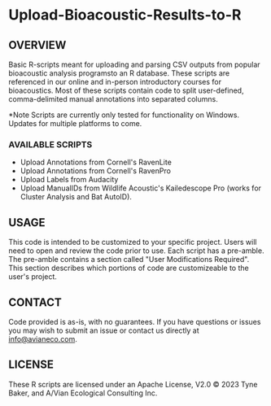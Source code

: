 # Upload-Bioacoustic-Results-to-R

## OVERVIEW ##
Basic R-scripts meant for uploading and parsing CSV outputs from popular bioacoustic analysis programsto an R database. These scripts are referenced in our online and in-person introductory courses for bioacoustics. Most of these scripts contain code to split user-defined, comma-delimited manual annotations into separated columns.

*Note Scripts are currently only tested for functionality on Windows. Updates for multiple platforms to come.

### AVAILABLE SCRIPTS ###
- Upload Annotations from Cornell's RavenLite
- Upload Annotations from Cornell's RavenPro
- Upload Labels from Audacity
- Upload ManualIDs from Wildlife Acoustic's Kailedescope Pro (works for Cluster Analysis and Bat AutoID).

## USAGE ##
This code is intended to be customized to your specific project. Users will need to open and review the code prior to use. Each script has a pre-amble. The pre-amble contains a section called "User Modifications Required". This section describes which portions of code are customizeable to the user's project. 

## CONTACT ##
Code provided is as-is, with no guarantees. If you have questions or issues you may wish to submit an issue or contact us directly at info@avianeco.com.

## LICENSE ##
These R scripts are licensed under an Apache License, V2.0 © 2023 Tyne Baker, and A/Vian Ecological Consulting Inc.
